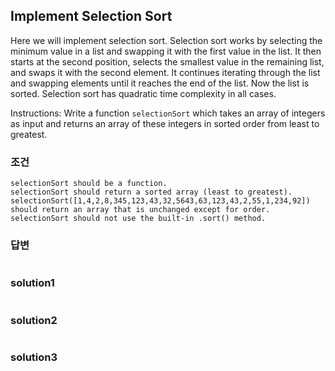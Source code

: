 ## Implement Selection Sort
Here we will implement selection sort. Selection sort works by selecting the minimum value in a list and swapping it with the first value in the list. It then starts at the second position, selects the smallest value in the remaining list, and swaps it with the second element. It continues iterating through the list and swapping elements until it reaches the end of the list. Now the list is sorted. Selection sort has quadratic time complexity in all cases.

Instructions: Write a function `selectionSort` which takes an array of integers as input and returns an array of these integers in sorted order from least to greatest.

### 조건
```
selectionSort should be a function.
selectionSort should return a sorted array (least to greatest).
selectionSort([1,4,2,8,345,123,43,32,5643,63,123,43,2,55,1,234,92]) should return an array that is unchanged except for order.
selectionSort should not use the built-in .sort() method.
```

### 답변
```javascript
```

### solution1
```javascript
```

### solution2
```javascript
```

### solution3
```javascript
```
